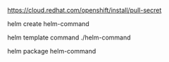 
https://cloud.redhat.com/openshift/install/pull-secret

helm create helm-command

helm template command ./helm-command

helm package helm-command